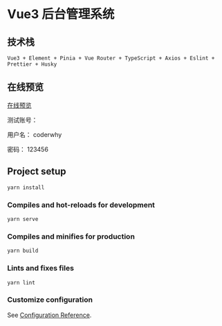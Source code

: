 # Vue3 后台管理系统

## 技术栈

`Vue3 + Element + Pinia + Vue Router + TypeScript + Axios + Eslint + Prettier + Husky`

## 在线预览

[在线预览](https://my-bms.vercel.app/)

测试账号：

用户名： coderwhy

密码： 123456

## Project setup

```
yarn install
```

### Compiles and hot-reloads for development

```
yarn serve
```

### Compiles and minifies for production

```
yarn build
```

### Lints and fixes files

```
yarn lint
```

### Customize configuration

See [Configuration Reference](https://cli.vuejs.org/config/).
